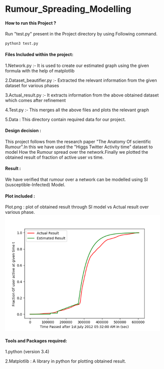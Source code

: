 # Rumour_Spreading_Modelling


#### How to run this Project ?

   Run "test.py" present in the Project directory by using Following command.
   
    python3 test.py

#### Files Included within the project:

1.Network.py :- It is used to create our estimated graph using the given formula with the help of matplotlib

2.Dataset_beautifier.py :- Extracted the relevant information from the given
dataset for various phases

3.Actual_result.py :- It extracts information from the above obtained dataset
which comes after refinement

4.Test.py :- This merges all the above files and plots the relevant graph

5.Data : This directory contain required data for our project.

#### Design decision :

   This project follows from the research paper "The Anatomy Of scientific Rumour".In this we have used the "Higgs Twitter Activity time" dataset to model How the Rumour spread over the network.Finally we plotted the obtained result of fraction of active user vs time.

#### Result :

  We have verified that rumour over a network can be modelled using SI (susceptible-Infected) Model.

#### Plot included :

  Plot.png : plot of obtained result through SI model vs Actual result over various phase.
  ![alt text](https://github.com/Ayush-IITP/Rumour_Spreading_Modelling/blob/master/Plot.png)

#### Tools and Packages required:

1.python (version 3.4)

2.Matplotlib : A library in python for plotting obtained result.
